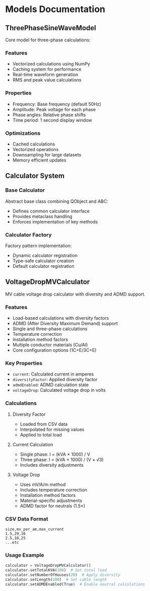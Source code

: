 # Models Documentation

## ThreePhaseSineWaveModel
Core model for three-phase calculations:

### Features
- Vectorized calculations using NumPy
- Caching system for performance
- Real-time waveform generation
- RMS and peak value calculations

### Properties
- Frequency: Base frequency (default 50Hz)
- Amplitude: Peak voltage for each phase
- Phase angles: Relative phase shifts
- Time period: 1 second display window

### Optimizations
- Cached calculations
- Vectorized operations
- Downsampling for large datasets
- Memory efficient updates

## Calculator System

### Base Calculator
Abstract base class combining QObject and ABC:
- Defines common calculator interface
- Provides metaclass handling
- Enforces implementation of key methods

### Calculator Factory
Factory pattern implementation:
- Dynamic calculator registration
- Type-safe calculator creation
- Default calculator registration

## VoltageDropMVCalculator
MV cable voltage drop calculator with diversity and ADMD support.

### Features
- Load-based calculations with diversity factors
- ADMD (After Diversity Maximum Demand) support
- Single and three-phase calculations
- Temperature correction
- Installation method factors
- Multiple conductor materials (Cu/Al)
- Core configuration options (1C+E/3C+E)

### Key Properties
- `current`: Calculated current in amperes
- `diversityFactor`: Applied diversity factor
- `admdEnabled`: ADMD calculation state
- `voltageDrop`: Calculated voltage drop in volts

### Calculations
1. Diversity Factor
   - Loaded from CSV data
   - Interpolated for missing values
   - Applied to total load

2. Current Calculation
   - Single phase: I = (kVA × 1000) / V
   - Three phase: I = (kVA × 1000) / (V × √3)
   - Includes diversity adjustments

3. Voltage Drop
   - Uses mV/A/m method
   - Includes temperature correction
   - Installation method factors
   - Material-specific adjustments
   - ADMD factor for neutrals (1.5×)

### CSV Data Format
```csv
size,mv_per_am,max_current
1.5,29,16
2.5,18,25
...etc
```

### Usage Example
```python
calculator = VoltageDropMVCalculator()
calculator.setTotalKVA(100)  # Set total load
calculator.setNumberOfHouses(20)  # Apply diversity
calculator.setLength(200)  # Set cable length
calculator.setADMDEnabled(True)  # Enable neutral calculations
```
